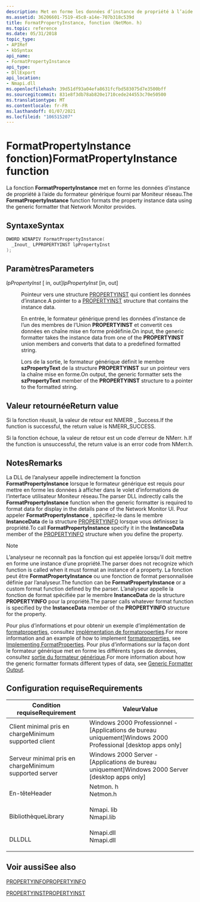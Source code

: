 ```yaml
---
description: Met en forme les données d’instance de propriété à l’aide du formateur générique fourni par Moniteur réseau.
ms.assetid: 36206601-7519-45c8-a14e-707b318c539d
title: FormatPropertyInstance, fonction (NetMon. h)
ms.topic: reference
ms.date: 05/31/2018
topic_type:
- APIRef
- kbSyntax
api_name:
- FormatPropertyInstance
api_type:
- DllExport
api_location:
- Nmapi.dll
ms.openlocfilehash: 39d51df93a04efa8631fcfbd583075d7e3500bff
ms.sourcegitcommit: 831e8f3db78ab820e1710cede244553c70e50500
ms.translationtype: MT
ms.contentlocale: fr-FR
ms.lasthandoff: 01/07/2021
ms.locfileid: "106515207"
---
```

# <a name="formatpropertyinstance-function"></a><span data-ttu-id="2fda9-103">FormatPropertyInstance fonction)</span><span class="sxs-lookup"><span data-stu-id="2fda9-103">FormatPropertyInstance function</span></span>

<span data-ttu-id="2fda9-104">La fonction **FormatPropertyInstance** met en forme les données d’instance de propriété à l’aide du formateur générique fourni par Moniteur réseau.</span><span class="sxs-lookup"><span data-stu-id="2fda9-104">The **FormatPropertyInstance** function formats the property instance data using the generic formatter that Network Monitor provides.</span></span>

## <a name="syntax"></a><span data-ttu-id="2fda9-105">Syntaxe</span><span class="sxs-lookup"><span data-stu-id="2fda9-105">Syntax</span></span>


```C++
DWORD WINAPIV FormatPropertyInstance(
  _Inout_ LPPROPERTYINST lpPropertyInst
);
```



## <a name="parameters"></a><span data-ttu-id="2fda9-106">Paramètres</span><span class="sxs-lookup"><span data-stu-id="2fda9-106">Parameters</span></span>

<dl> <dt>

<span data-ttu-id="2fda9-107">*lpPropertyInst* \[ in, out\]</span><span class="sxs-lookup"><span data-stu-id="2fda9-107">*lpPropertyInst* \[in, out\]</span></span>
</dt> <dd>

<span data-ttu-id="2fda9-108">Pointeur vers une structure [PROPERTYINST](propertyinst.md) qui contient les données d’instance.</span><span class="sxs-lookup"><span data-stu-id="2fda9-108">A pointer to a [PROPERTYINST](propertyinst.md) structure that contains the instance data.</span></span>

<span data-ttu-id="2fda9-109">En entrée, le formateur générique prend les données d’instance de l’un des membres de l’Union **PROPERTYINST** et convertit ces données en chaîne mise en forme prédéfinie.</span><span class="sxs-lookup"><span data-stu-id="2fda9-109">On input, the generic formatter takes the instance data from one of the **PROPERTYINST** union members and converts that data to a predefined formatted string.</span></span>

<span data-ttu-id="2fda9-110">Lors de la sortie, le formateur générique définit le membre **szPropertyText** de la structure **PROPERTYINST** sur un pointeur vers la chaîne mise en forme.</span><span class="sxs-lookup"><span data-stu-id="2fda9-110">On output, the generic formatter sets the **szPropertyText** member of the **PROPERTYINST** structure to a pointer to the formatted string.</span></span>

</dd> </dl>

## <a name="return-value"></a><span data-ttu-id="2fda9-111">Valeur retournée</span><span class="sxs-lookup"><span data-stu-id="2fda9-111">Return value</span></span>

<span data-ttu-id="2fda9-112">Si la fonction réussit, la valeur de retour est NMERR \_ Success.</span><span class="sxs-lookup"><span data-stu-id="2fda9-112">If the function is successful, the return value is NMERR\_SUCCESS.</span></span>

<span data-ttu-id="2fda9-113">Si la fonction échoue, la valeur de retour est un code d’erreur de NMerr. h.</span><span class="sxs-lookup"><span data-stu-id="2fda9-113">If the function is unsuccessful, the return value is an error code from NMerr.h.</span></span>

## <a name="remarks"></a><span data-ttu-id="2fda9-114">Notes</span><span class="sxs-lookup"><span data-stu-id="2fda9-114">Remarks</span></span>

<span data-ttu-id="2fda9-115">La DLL de l’analyseur appelle indirectement la fonction **FormatPropertyInstance** lorsque le formateur générique est requis pour mettre en forme les données à afficher dans le volet d’informations de l’interface utilisateur Moniteur réseau.</span><span class="sxs-lookup"><span data-stu-id="2fda9-115">The parser DLL indirectly calls the **FormatPropertyInstance** function when the generic formatter is required to format data for display in the details pane of the Network Monitor UI.</span></span> <span data-ttu-id="2fda9-116">Pour appeler **FormatPropertyInstance** , spécifiez-le dans le membre **InstanceData** de la structure [PROPERTYINFO](propertyinfo.md) lorsque vous définissez la propriété.</span><span class="sxs-lookup"><span data-stu-id="2fda9-116">To call **FormatPropertyInstance** specify it in the **InstanceData** member of the [PROPERTYINFO](propertyinfo.md) structure when you define the property.</span></span>

> [!Note]  
> <span data-ttu-id="2fda9-117">L’analyseur ne reconnaît pas la fonction qui est appelée lorsqu’il doit mettre en forme une instance d’une propriété.</span><span class="sxs-lookup"><span data-stu-id="2fda9-117">The parser does not recognize which function is called when it must format an instance of a property.</span></span> <span data-ttu-id="2fda9-118">La fonction peut être **FormatPropertyInstance** ou une fonction de format personnalisée définie par l’analyseur.</span><span class="sxs-lookup"><span data-stu-id="2fda9-118">The function can be **FormatPropertyInstance** or a custom format function defined by the parser.</span></span> <span data-ttu-id="2fda9-119">L’analyseur appelle la fonction de format spécifiée par le membre **InstanceData** de la structure **PROPERTYINFO** pour la propriété.</span><span class="sxs-lookup"><span data-stu-id="2fda9-119">The parser calls whatever format function is specified by the **InstanceData** member of the **PROPERTYINFO** structure for the property.</span></span>

 

<span data-ttu-id="2fda9-120">Pour plus d’informations et pour obtenir un exemple d’implémentation de [formatproperties](formatproperties.md), consultez [implémentation de formatproperties](implementing-formatproperties.md).</span><span class="sxs-lookup"><span data-stu-id="2fda9-120">For more information and an example of how to implement [formatproperties](formatproperties.md), see [Implementing FormatProperties](implementing-formatproperties.md).</span></span> <span data-ttu-id="2fda9-121">Pour plus d’informations sur la façon dont le formateur générique met en forme les différents types de données, consultez [sortie du formateur générique](generic-formatter-output.md).</span><span class="sxs-lookup"><span data-stu-id="2fda9-121">For more information about how the generic formatter formats different types of data, see [Generic Formatter Output](generic-formatter-output.md).</span></span>

## <a name="requirements"></a><span data-ttu-id="2fda9-122">Configuration requise</span><span class="sxs-lookup"><span data-stu-id="2fda9-122">Requirements</span></span>



| <span data-ttu-id="2fda9-123">Condition requise</span><span class="sxs-lookup"><span data-stu-id="2fda9-123">Requirement</span></span> | <span data-ttu-id="2fda9-124">Valeur</span><span class="sxs-lookup"><span data-stu-id="2fda9-124">Value</span></span> |
|-------------------------------------|--------------------------------------------------------------------------------------|
| <span data-ttu-id="2fda9-125">Client minimal pris en charge</span><span class="sxs-lookup"><span data-stu-id="2fda9-125">Minimum supported client</span></span><br/> | <span data-ttu-id="2fda9-126">Windows 2000 Professionnel - \[Applications de bureau uniquement\]</span><span class="sxs-lookup"><span data-stu-id="2fda9-126">Windows 2000 Professional \[desktop apps only\]</span></span><br/>                           |
| <span data-ttu-id="2fda9-127">Serveur minimal pris en charge</span><span class="sxs-lookup"><span data-stu-id="2fda9-127">Minimum supported server</span></span><br/> | <span data-ttu-id="2fda9-128">Windows 2000 Server - \[Applications de bureau uniquement\]</span><span class="sxs-lookup"><span data-stu-id="2fda9-128">Windows 2000 Server \[desktop apps only\]</span></span><br/>                                 |
| <span data-ttu-id="2fda9-129">En-tête</span><span class="sxs-lookup"><span data-stu-id="2fda9-129">Header</span></span><br/>                   | <dl> <span data-ttu-id="2fda9-130"><dt>Netmon. h</dt></span><span class="sxs-lookup"><span data-stu-id="2fda9-130"><dt>Netmon.h</dt></span></span> </dl>  |
| <span data-ttu-id="2fda9-131">Bibliothèque</span><span class="sxs-lookup"><span data-stu-id="2fda9-131">Library</span></span><br/>                  | <dl> <span data-ttu-id="2fda9-132"><dt>Nmapi. lib</dt></span><span class="sxs-lookup"><span data-stu-id="2fda9-132"><dt>Nmapi.lib</dt></span></span> </dl> |
| <span data-ttu-id="2fda9-133">DLL</span><span class="sxs-lookup"><span data-stu-id="2fda9-133">DLL</span></span><br/>                      | <dl> <span data-ttu-id="2fda9-134"><dt>Nmapi.dll</dt></span><span class="sxs-lookup"><span data-stu-id="2fda9-134"><dt>Nmapi.dll</dt></span></span> </dl> |



## <a name="see-also"></a><span data-ttu-id="2fda9-135">Voir aussi</span><span class="sxs-lookup"><span data-stu-id="2fda9-135">See also</span></span>

<dl> <dt>

[<span data-ttu-id="2fda9-136">PROPERTYINFO</span><span class="sxs-lookup"><span data-stu-id="2fda9-136">PROPERTYINFO</span></span>](propertyinfo.md)
</dt> <dt>

[<span data-ttu-id="2fda9-137">PROPERTYINST</span><span class="sxs-lookup"><span data-stu-id="2fda9-137">PROPERTYINST</span></span>](propertyinst.md)
</dt> </dl>

 

 





